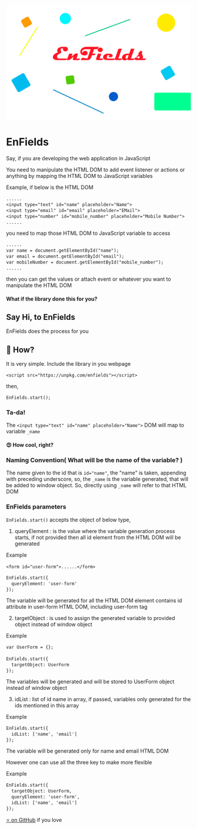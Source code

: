 ![EnFields](https://raw.githubusercontent.com/aj1thkr1sh/EnField/main/Enfields_Cover.png)

# EnFields
Say, if you are developing the web application in JavaScript


You need to manipulate the HTML DOM to add event listener or actions or anything by mapping the HTML DOM to JavaScript variables

Example,
if below is the HTML DOM
```
......
<input type="text" id="name" placeholder="Name">
<input type="email" id="email" placeholder="EMail">
<input type="number" id="mobile_number" placeholder="Mobile Number">
......
```
you need to map those HTML DOM to JavaScript variable to access
```
......
var name = document.getElementById("name");
var email = document.getElementById("email");
var mobileNumber = document.getElementById("mobile_number");
......
```
then you can get the values or attach event or whatever you want to manipulate the HTML DOM

#### What if the library done this for you?
## Say Hi, to EnFields
EnFields does the process for you
## :thinking: How?
It is very simple.  Include the library in you webpage

```
<script src="https://unpkg.com/enfields"></script>
```
then,
```
EnFields.start();
```

### Ta-da!
The
```<input type="text" id="name" placeholder="Name">```
DOM will map to variable
```_name```

#### :heart_eyes: How cool, right?


### Naming Convention( What will be the name of the variable? )
The name given to the id that is ```id="name"```, the "name" is taken, appending with preceding underscore, so, the ```_name```  is the variable generated, that will be added to window object.  So, directly using ```_name``` will refer to that HTML DOM

### EnFields parameters

```EnFields.start()``` accepts the object of below type,

1. queryElement : is the value where the variable generation process starts, if not provided then all id element from the HTML DOM will be generated

  Example

  ```<form id="user-form">......</form>```
  ```
  EnFields.start({
    queryElement: 'user-form'
  });

  ```

  The variable will be generated for all the HTML DOM element contains id attribute in user-form HTML DOM, including user-form tag

2. targetObject : is used to assign the generated variable to provided object instead of window object

  Example
  ```
  var UserForm = {};

  EnFields.start({
    targetObject: UserForm
  });

  ```
  The variables will be generated and will be stored to UserForm object instead of window object

3. idList : list of id name in array, if passed, variables only generated for the ids mentioned in this array

  Example
  ```
  EnFields.start({
    idList: ['name', 'email']
  });

  ```

  The variable will be generated only for name and email HTML DOM

However one can use all the three key to make more flexible

Example
```
EnFields.start({
  targetObject: UserForm,
  queryElement: 'user-form',
  idList: ['name', 'email']
});

```
[:star: on GitHub](https://github.com/aj1thkr1sh/EnField) if you love
